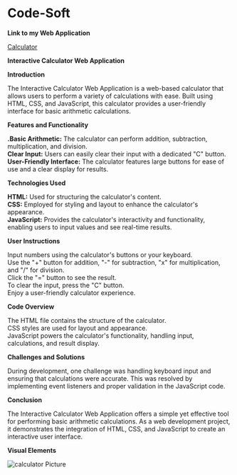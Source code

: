 # Code-Soft
**Link to my Web Application**

[Calculator](https://priyasha2808.github.io/Code-Soft/)

**Interactive Calculator Web Application**

**Introduction**

The Interactive Calculator Web Application is a web-based calculator that allows users to perform a variety of calculations with ease. Built using HTML, CSS, and JavaScript, this calculator provides a user-friendly interface for basic arithmetic calculations.

**Features and Functionality**

**.Basic Arithmetic:** The calculator can perform addition, subtraction, multiplication, and division.  
**Clear Input:** Users can easily clear their input with a dedicated "C" button.  
**User-Friendly Interface:** The calculator features large buttons for ease of use and a clear display for results.  

**Technologies Used**

**HTML:** Used for structuring the calculator's content.    
**CSS:** Employed for styling and layout to enhance the calculator's appearance.    
**JavaScript:** Provides the calculator's interactivity and functionality, enabling users to input values and see real-time results.    

**User Instructions**

Input numbers using the calculator's buttons or your keyboard.  
Use the "+" button for addition, "-" for subtraction, "x" for multiplication, and "/" for division.  
Click the "=" button to see the result.  
To clear the input, press the "C" button.  
Enjoy a user-friendly calculator experience.  

**Code Overview**

The HTML file contains the structure of the calculator.  
CSS styles are used for layout and appearance.  
JavaScript powers the calculator's functionality, handling input, calculations, and result display.  

**Challenges and Solutions**

During development, one challenge was handling keyboard input and ensuring that calculations were accurate. This was resolved by implementing event listeners 
and proper validation in the JavaScript code.

**Conclusion**

The Interactive Calculator Web Application offers a simple yet effective tool for performing basic arithmetic calculations. As a web development project, it demonstrates the integration of HTML, CSS, and JavaScript to create an interactive user interface.

**Visual Elements**

![calculator Picture](https://github.com/priyasha2808/Code-Soft/assets/144422975/69d14593-6308-4528-b1f2-b0155305c886)

